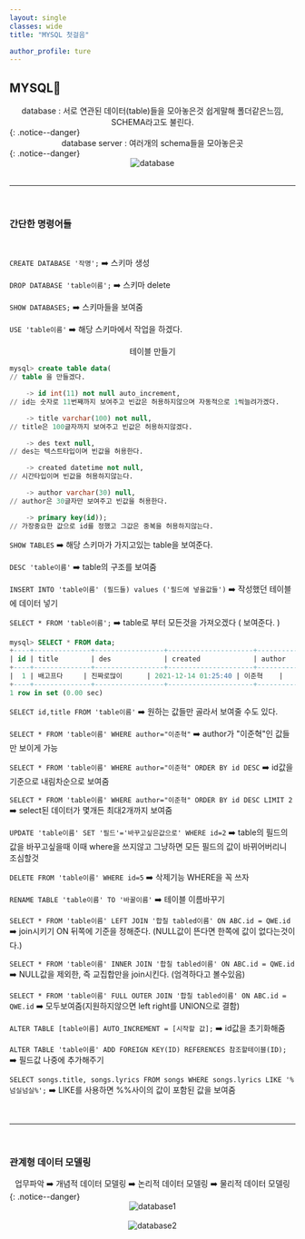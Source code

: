 ```yaml
---
layout: single
classes: wide
title: "MYSQL 첫걸음"

author_profile: ture
---
```


## MYSQL👾

<center>database : 서로 연관된 데이터(table)들을 모아놓은것 쉽게말해 폴더같은느낌, SCHEMA라고도 불린다.</center>
{: .notice--danger}

<center>database server : 여러개의 schema들을 모아놓은곳 </center>
{: .notice--danger}

<center><img src="../images/2021-10-27-first/database.png" alt="database"  /></center>
<br>
<hr>
<br>

### 간단한 명령어들

<br>

`CREATE DATABASE '작명';` ➡️ 스키마 생성

`DROP DATABASE 'table이름';` ➡️ 스키마 delete

`SHOW DATABASES;` ➡️ 스키마들을 보여줌

`USE 'table이름'` ➡️ 해당 스키마에서 작업을 하겠다.

<center>테이블 만들기</center>

```sql
mysql> create table data(
// table 을 만들겠다.

    -> id int(11) not null auto_increment,
// id는 숫자로 11번째까지 보여주고 빈값은 허용하지않으며 자동적으로 1씩늘려가겠다.

    -> title varchar(100) not null,
// title은 100글자까지 보여주고 빈값은 허용하지않겠다.

    -> des text null,
// des는 텍스트타입이며 빈값을 허용한다.

    -> created datetime not null,
// 시간타입이며 빈값을 허용하지않는다.

    -> author varchar(30) null,
// author은 30글자만 보여주고 빈값을 허용한다.

    -> primary key(id));
// 가장중요한 값으로 id를 정했고 그값은 중복을 허용하지않는다.
```

`SHOW TABLES` ➡️ 해당 스키마가 가지고있는 table을 보여준다.

`DESC 'table이름'` ➡️ table의 구조를 보여줌

`INSERT INTO 'table이름' (필드들) values ('필드에 넣을값들')` ➡️ 작성했던 테이블에 데이터 넣기

`SELECT * FROM 'table이름';` ➡️ table로 부터 모든것을 가져오겠다 ( 보여준다. )

```sql
mysql> SELECT * FROM data;
+----+--------------+-----------------+---------------------+-----------+
| id | title        | des             | created             | author    |
+----+--------------+-----------------+---------------------+-----------+
|  1 | 배고프다     | 진짜로많이      | 2021-12-14 01:25:40 | 이준혁    |
+----+--------------+-----------------+---------------------+-----------+
1 row in set (0.00 sec)

```

`SELECT id,title FROM 'table이름'` ➡️ 원하는 값들만 골라서 보여줄 수도 있다.

`SELECT * FROM 'table이름' WHERE author="이준혁"` ➡️ author가 "이준혁"인 값들만 보이게 가능

`SELECT * FROM 'table이름' WHERE author="이준혁" ORDER BY id DESC` ➡️ id값을 기준으로 내림차순으로 보여줌

`SELECT * FROM 'table이름' WHERE author="이준혁" ORDER BY id DESC LIMIT 2` ➡️ select된 데이터가 몇개든 최대2개까지 보여줌

`UPDATE 'table이름' SET '필드'='바꾸고싶은값으로' WHERE id=2` ➡️ table의 필드의 값을 바꾸고싶을때 이때 where을 쓰지않고 그냥하면 모든 필드의 값이 바뀌어버리니 조심할것

`DELETE FROM 'table이름' WHERE id=5` ➡️ 삭제기능 WHERE을 꼭 쓰자

`RENAME TABLE 'table이름' TO '바꿀이름'` ➡️ 테이블 이름바꾸기

`SELECT * FROM 'table이름' LEFT JOIN '합칠 tabled이름' ON ABC.id = QWE.id` ➡️ join시키기 ON 뒤쪽에 기준을 정해준다. (NULL값이 뜬다면 한쪽에 값이 없다는것이다.)

`SELECT * FROM 'table이름' INNER JOIN '합칠 tabled이름' ON ABC.id = QWE.id` ➡️ NULL값을 제외한, 즉 교집합만을 join시킨다. (엄격하다고 볼수있음)

`SELECT * FROM 'table이름' FULL OUTER JOIN '합칠 tabled이름' ON ABC.id = QWE.id` ➡️ 모두보여줌(지원하지않으면 left right를 UNION으로 결함)

`ALTER TABLE [table이름] AUTO_INCREMENT = [시작할 값];` ➡️ id값을 초기화해줌

`ALTER TABLE 'table이름' ADD FOREIGN KEY(ID) REFERENCES 참조할테이블(ID);` ➡️ 필드값 나중에 추가해주기

`SELECT songs.title, songs.lyrics FROM songs WHERE songs.lyrics LIKE '%넘실넘실%';` ➡️ LIKE를 사용하면 %%사이의 값이 포함된 값을 보여줌

<br>
<hr>
<br>

### 관계형 데이터 모델링

<center>업무파악 ➡️ 개념적 데이터 모델링 ➡️ 논리적 데이터 모델링 ➡️ 물리적 데이터 모델링</center>
{: .notice--danger}

<center><img src="../images/2021-10-27-first/database1.png" alt="database1"  /></center>
<br>

<center><img src="../images/2021-10-27-first/database2.png" alt="database2"  /></center>
<br>
